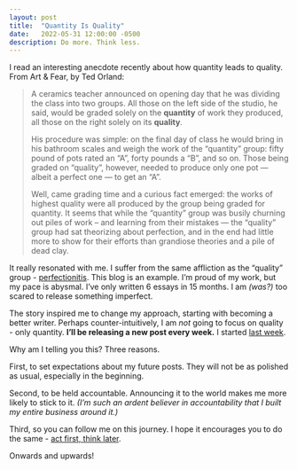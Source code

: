 ```yaml
---
layout: post
title:  "Quantity Is Quality"
date:   2022-05-31 12:00:00 -0500
description: Do more. Think less.
---
```


I read an interesting anecdote recently about how quantity leads to quality. From Art & Fear, by Ted Orland:

> A ceramics teacher announced on opening day that he was dividing the class into two groups. All those on the left side of the studio, he said, would be graded solely on the **quantity** of work they produced, all those on the right solely on its **quality**.
>
> His procedure was simple: on the final day of class he would bring in his bathroom scales and weigh the work of the “quantity” group: fifty pound of pots rated an “A”, forty pounds a “B”, and so on. Those being graded on “quality”, however, needed to produce only one pot — albeit a perfect one — to get an “A”.
> 
> Well, came grading time and a curious fact emerged: the works of highest quality were all produced by the group being graded for quantity. It seems that while the “quantity” group was busily churning out piles of work – and learning from their mistakes — the “quality” group had sat theorizing about perfection, and in the end had little more to show for their efforts than grandiose theories and a pile of dead clay.

It really resonated with me. I suffer from the same affliction as the “quality” group - [perfectionitis]({{site.url}}/thought-space-vs-reality). This blog is an example. I’m proud of my work, but my pace is abysmal. I’ve only written 6 essays in 15 months. I am *(was?)* too scared to release something imperfect.

The story inspired me to change my approach, starting with becoming a better writer. Perhaps counter-intuitively, I am *not* going to focus on quality - only quantity. **I’ll be releasing a new post every week.** I started [last week]({{site.url}}/only-way-out-is-through).

Why am I telling you this? Three reasons.

First, to set expectations about my future posts. They will not be as polished as usual, especially in the beginning.

Second, to be held accountable. Announcing it to the world makes me more likely to stick to it. *(I’m such an ardent believer in accountability that I built my entire business around it.)*

Third, so you can follow me on this journey. I hope it encourages you to do the same - [act first, think later]({{site.url}}/thought-space-vs-reality).

Onwards and upwards!